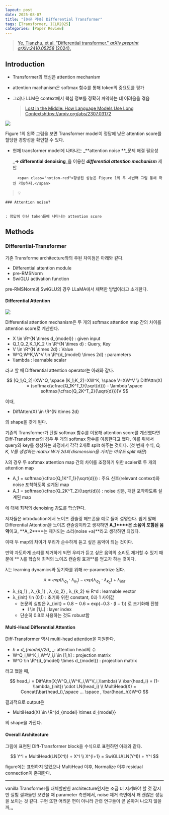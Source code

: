 ```yaml
---
layout: post
date: 2025-08-07
title: "[논문 리뷰] Differential Transformer"
tags: [Transformer, ICLR2025]
categories: [Paper Review]
---
```


> [Ye, Tianzhu, et al. "Differential transformer." ](https://arxiv.org/abs/2410.05258)[_arXiv preprint arXiv:2410.05258_](https://arxiv.org/abs/2410.05258)[ (2024).](https://arxiv.org/abs/2410.05258)



## Introduction

- Transformer의 핵심은 attention mechanism
- attention machanism은 softmax 함수를 통해 token의 중요도를 평가
- 그러나 LLM은 context에서 핵심 정보를 정확히 파악하는 데 어려움을 겪음

	> [Lost in the Middle: How Language Models Use Long Contextshttps://arxiv.org/abs/2307.03172](https://arxiv.org/abs/2307.03172)


![](https://prod-files-secure.s3.us-west-2.amazonaws.com/542b861c-36a8-4051-84e5-8804b6728dba/9083ea56-691a-4752-ae26-47f403431ac8/image.png?X-Amz-Algorithm=AWS4-HMAC-SHA256&X-Amz-Content-Sha256=UNSIGNED-PAYLOAD&X-Amz-Credential=ASIAZI2LB466TU6GCIKQ%2F20250916%2Fus-west-2%2Fs3%2Faws4_request&X-Amz-Date=20250916T060118Z&X-Amz-Expires=3600&X-Amz-Security-Token=IQoJb3JpZ2luX2VjEA4aCXVzLXdlc3QtMiJHMEUCIDi6T4hcphn13gosvMiMYnbvcANqRj4g3y1oAPAOnJa2AiEAjegrydIleWhc354B1CEMuJ1ek%2FvCcLXeB39ikw9wp3YqiAQIh%2F%2F%2F%2F%2F%2F%2F%2F%2F%2F%2FARAAGgw2Mzc0MjMxODM4MDUiDEJoySEZAVf29nBk%2FircAxFoHr6RNPKyzm%2FHWMOFwC%2Bf6%2FXqqaPmy8NyZXYlZ53b5qL2KqLxn1NkKcaXrarDYjYxpTRe4%2BtRdRgZ%2BFyjiOV%2Fpl3U9pqV0zp56%2FIUyG4VhnyDuXDlqF22sTgC%2FNaJOo79usp1nKc1gUr%2BvSC1U9wM6WPx3%2FsBK5UeC%2BswPlCf%2Bj7KzvpT0rgLKK0JvhxI64AfkpEsUo%2B0jh0D2k%2BcuUxACy1LDMJkqn8MOUHnucEln3rv%2BDQRf85Qx2ZA92wB1iujLszuIQOSbnQ8lMrajEPNBRqhSMf3q3ZuxuIayYSgqGGW3VtkGhwtSk%2B8UykF9iKsnrOgIjZz1YtsZxTOrOzqGLJYUSQI2x6KavV8QBQdjnRgxj%2FMeO9dbExSFyMDXVDxEVzNBi3dWyXJ0i4yfu9gTwsMIhX6gVFHjNaxIscro0fHF%2FHt1YS2ylsHmCMb0PQRzD7tSgPBygHvXZ8q2zwSSVLhDRt1%2B1dtCSksj%2BuNmGuaOeexPz3kaXMuXDe05bSuVe80PyQ8bgzg58mzaQKJzQfmMDg%2B5I1gcCebyUEKIxQkoW1BhuP8m%2BsSQ2qL4d8ua1ts1er24nvICeUhwlRsfZPXPzZQXM151xrIjuOdd%2FvwEMphtHXxJq%2BFMOT0o8YGOqUBh6z5nNCZHE6Tb%2Fmkt5cVG9EMxCRMnB17Ry9YmL2rCpkxXaW78ppj%2FldZg%2BafT4TCHY0QUYXIGjJE2aCHkF7MDVEXBySHyVCwh5ixqP%2BcgFnLb6Vv6N9kaYOR2tHDejE7FGBlEuLEobFMFdxIYc%2Bi9a5wyVsLDCF%2FeLmakXex%2BW9c9k5fipXaB6hSRI%2Baq7J9vsIMsm1Yvy22Qh%2B6W83aBAY03RYM&X-Amz-Signature=b661ca220f6e76b4f64ba145289f069e1329115b3cf2469deaa02b60ddfabe9c&X-Amz-SignedHeaders=host&x-amz-checksum-mode=ENABLED&x-id=GetObject)


Figure 1의 왼쪽 그림을 보면 Transformer model이 정답에 낮은 attention score를 할당한 경향성을 확인할 수 있다.

- 현재 transformer model에 나타나는 _**attention noise **_문제 해결 필요성

	_**→ differential denoising**_을 이용한 _**differential attention mechanism**_ 제안


		<span class="notion-red">향상된 성능은 Figure 1의 두 세번째 그림 통해 확인 가능하다.</span>


> 💡 


	### Attention noise?


	: 정답이 아닌 token들에 나타나는 attention score



## Methods



### Differential-Transformer


기존 Transforme architecture와의 주된 차이점은 아래와 같다.

- Differential attention module
- pre-RMSNorm
- SwiGLU activation function

pre-RMSNorm과 SwiGLU의 경우 LLaMA에서 채택한 방법이라고 소개한다.



#### Differential Attention


![](https://prod-files-secure.s3.us-west-2.amazonaws.com/542b861c-36a8-4051-84e5-8804b6728dba/116d70b2-1963-4810-9167-f4c7d8a06e8f/image.png?X-Amz-Algorithm=AWS4-HMAC-SHA256&X-Amz-Content-Sha256=UNSIGNED-PAYLOAD&X-Amz-Credential=ASIAZI2LB466TU6GCIKQ%2F20250916%2Fus-west-2%2Fs3%2Faws4_request&X-Amz-Date=20250916T060118Z&X-Amz-Expires=3600&X-Amz-Security-Token=IQoJb3JpZ2luX2VjEA4aCXVzLXdlc3QtMiJHMEUCIDi6T4hcphn13gosvMiMYnbvcANqRj4g3y1oAPAOnJa2AiEAjegrydIleWhc354B1CEMuJ1ek%2FvCcLXeB39ikw9wp3YqiAQIh%2F%2F%2F%2F%2F%2F%2F%2F%2F%2F%2FARAAGgw2Mzc0MjMxODM4MDUiDEJoySEZAVf29nBk%2FircAxFoHr6RNPKyzm%2FHWMOFwC%2Bf6%2FXqqaPmy8NyZXYlZ53b5qL2KqLxn1NkKcaXrarDYjYxpTRe4%2BtRdRgZ%2BFyjiOV%2Fpl3U9pqV0zp56%2FIUyG4VhnyDuXDlqF22sTgC%2FNaJOo79usp1nKc1gUr%2BvSC1U9wM6WPx3%2FsBK5UeC%2BswPlCf%2Bj7KzvpT0rgLKK0JvhxI64AfkpEsUo%2B0jh0D2k%2BcuUxACy1LDMJkqn8MOUHnucEln3rv%2BDQRf85Qx2ZA92wB1iujLszuIQOSbnQ8lMrajEPNBRqhSMf3q3ZuxuIayYSgqGGW3VtkGhwtSk%2B8UykF9iKsnrOgIjZz1YtsZxTOrOzqGLJYUSQI2x6KavV8QBQdjnRgxj%2FMeO9dbExSFyMDXVDxEVzNBi3dWyXJ0i4yfu9gTwsMIhX6gVFHjNaxIscro0fHF%2FHt1YS2ylsHmCMb0PQRzD7tSgPBygHvXZ8q2zwSSVLhDRt1%2B1dtCSksj%2BuNmGuaOeexPz3kaXMuXDe05bSuVe80PyQ8bgzg58mzaQKJzQfmMDg%2B5I1gcCebyUEKIxQkoW1BhuP8m%2BsSQ2qL4d8ua1ts1er24nvICeUhwlRsfZPXPzZQXM151xrIjuOdd%2FvwEMphtHXxJq%2BFMOT0o8YGOqUBh6z5nNCZHE6Tb%2Fmkt5cVG9EMxCRMnB17Ry9YmL2rCpkxXaW78ppj%2FldZg%2BafT4TCHY0QUYXIGjJE2aCHkF7MDVEXBySHyVCwh5ixqP%2BcgFnLb6Vv6N9kaYOR2tHDejE7FGBlEuLEobFMFdxIYc%2Bi9a5wyVsLDCF%2FeLmakXex%2BW9c9k5fipXaB6hSRI%2Baq7J9vsIMsm1Yvy22Qh%2B6W83aBAY03RYM&X-Amz-Signature=a1f0eb98d9ab5c3d3407c985fecb1a0bff902e747c973db335719aac2d54aa66&X-Amz-SignedHeaders=host&x-amz-checksum-mode=ENABLED&x-id=GetObject)


Differential attention mechanism은 두 개의 softmax attention map 간의 차이를 attention score로 계산한다.

- X \in \R^{N \times d\_{model}} : given input
- Q\_1,Q\_2,K\_1,K\_2 \in \R^{N \times d} : Query, Key
- V \in \R^{N \times 2d} : Value
- W^Q,W^K,W^V \in \R^{d\_{model} \times 2d} : parameters
- \lambda : learnable scalar

라고 할 때 Differential attention operator는 아래와 같다.


$$
[Q_1;Q_2]=XW^Q, \space [K_1;K_2]=XW^K, \space V=XW^V \\
DiffAttn(X) = (softmax(\cfrac{Q_1K^T_1}{\sqrt{d}}) - \lambda \space softmax(\cfrac{Q_2K^T_2}{\sqrt{d}}))V
$$


이때,

- DiffAtten(X) \in \R^{N \times 2d}

의 shape을 갖게 된다.


기존의 Transformer가 단일 softmax 함수를 이용해 attention score를 계산했다면 Diff-Transformer의 경우 두 개의 softmax 함수를 이용한다고 했다. 이를 위해서 query와 key를 생성하는 과정에서 각각 2개로 split 해주는 것이다. <span class="notion-red">(첫 번째 수식, </span><span class="notion-red">_Q, K, V를 생성하는 matrix W가 2d의 dismension을 가지는 이유도 split 때문_</span><span class="notion-red">)</span>


 λ의 경우 두 softmax attention map 간의 차이를 조정하기 위한 scaler로 두 개의 attention map

- A\_1 = softmax(\cfrac{Q\_1K^T\_1}{\sqrt{d}}) : 주요 신호(relevant context)와 noise 포착하도록 설계된 map
- A\_1 = softmax(\cfrac{Q\_2K^T\_2}{\sqrt{d}}) : noise 성분, 패턴 포착하도록 설계된 map 

에 대해 최적의 denoising 강도를 학습한다.


저자들은 introduction에서 노이즈 캔슬링 헤드폰을 예로 들어 설명한다. 쉽게 말해 Differential Attention을 노이즈 캔슬링이라고 생각하면 **A\_1****은 소음이 포함된 음악**이고, **A\_2****는 제거되는 소리(noise +a)**라고 생각하면 되겠다. 


이때 두 map의 차이가 우리가 순수하게 듣고 싶은 음악이 되는 것이다. 


만약 과도하게 소리를 제거하게 되면 우리가 듣고 싶은 음악의 소리도 제거할 수 있기 때문에 ** λ를 학습해 최적의 노이즈 캔슬링 효과**를 얻고자 하는 것이다.


λ는 learning dynamics와 동기화를 위해 re-parametrize 된다.


$$
\lambda = exp(\lambda_{q_1} \cdot \lambda_{k_1}) - exp(\lambda_{q_2} \cdot \lambda_{k_2}) + \lambda_{init}
$$

- λ\_{q\_1} , λ\_{k\_1} , λ\_{q\_2} , λ\_{k\_2} ∈ R^d : learnable vector
- λ\_{init} \in (0,1) : 초기화 위한 constant, 0과 1 사이값
	- 논문의 실험은 λ\_{init} = 0.8 − 0.6 × exp(−0.3 · (l − 1)) 로 초기화해 진행
		- l \in [1,L] : layer index
	- 단순히 0.8로 사용하는 것도 robust함


#### **Multi-Head Differential Attention**


Diff-Transformer 역시 multi-head attention을 지원한다.

- _h = d\_{model}/2d__ _: attention head의 수
- W^Q\_i,W^K\_i,W^V\_i,i \in [1,h] : projection matrix
- W^O \in \R^{d\_{model} \times d\_{model}} : projection matrix

라고 했을 때,


$$
head_i = DiffAttn(X;W^Q_i,W^K_i,W^V_i,\lambda) \\
\bar{head_i} = (1-\lambda_{init}) \cdot LN(head_i) \\
MultiHead(X) = Concat(\bar{head_i},\space ... \space , \bar{head_h})W^O
$$


결과적으로 output은

- MultiHead(X) \in \R^{d\_{model} \times d\_{model}}

의 shape을 가진다.



#### Overall Architecture


그림에 표현된 Diff-Transformer block을 수식으로 표현하면 아래와 같다.


$$
Y^l = MultiHead(LN(X^l)) + X^l \\
X^{l+1} = SwiGLU(LN(Y^l)) + Y^l
$$


figure에는 표현하지 않았으나 MultiHead 이후, Normalize 이후 residual connection이 존재한다.


---


vanilla Transformer를 대체할만한 architecture인지는 조금 더 지켜봐야 할 것 같지만 실험 결과들만 보았을 때 parameter 측면에서, noise 제거 측면에서 꽤 괜찮은 성능을 보이는 것 같다. 구현 또한 어려운 편이 아니라 관련 연구들이 곧 쏟아져 나오지 않을까,,,

